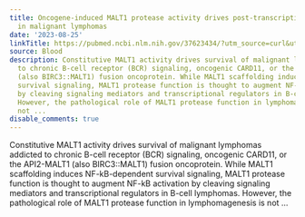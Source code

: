 ```yaml
---
title: Oncogene-induced MALT1 protease activity drives post-transcriptional gene expression
  in malignant lymphomas
date: '2023-08-25'
linkTitle: https://pubmed.ncbi.nlm.nih.gov/37623434/?utm_source=curl&utm_medium=rss&utm_campaign=journals&utm_content=7603509&fc=None&ff=20230826181102&v=2.17.9.post6+86293ac
source: Blood
description: Constitutive MALT1 activity drives survival of malignant lymphomas addicted
  to chronic B-cell receptor (BCR) signaling, oncogenic CARD11, or the API2-MALT1
  (also BIRC3::MALT1) fusion oncoprotein. While MALT1 scaffolding induces NF-kB-dependent
  survival signaling, MALT1 protease function is thought to augment NF-kB activation
  by cleaving signaling mediators and transcriptional regulators in B-cell lymphomas.
  However, the pathological role of MALT1 protease function in lymphomagenesis is
  not ...
disable_comments: true
---
```

Constitutive MALT1 activity drives survival of malignant lymphomas addicted to chronic B-cell receptor (BCR) signaling, oncogenic CARD11, or the API2-MALT1 (also BIRC3::MALT1) fusion oncoprotein. While MALT1 scaffolding induces NF-kB-dependent survival signaling, MALT1 protease function is thought to augment NF-kB activation by cleaving signaling mediators and transcriptional regulators in B-cell lymphomas. However, the pathological role of MALT1 protease function in lymphomagenesis is not ...